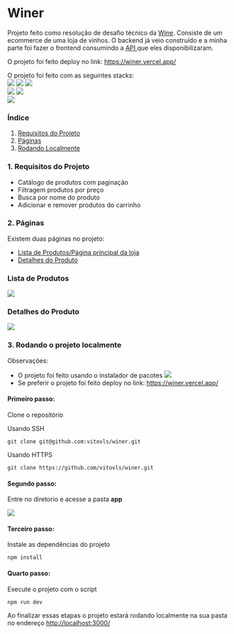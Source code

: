 <h1> Winer </h1>

<p>
  Projeto feito como resolução de desafio técnico da <a href="https://www.wine.com.br"/>Wine</a>. Consiste de um ecommerce de uma loja de vinhos.
  O backend já veio construído e a minha parte foi fazer o frontend consumindo a <a href="https://documenter.getpostman.com/view/10015622/UVJiiuHi#fe849253-c47a-492f-    a860-08350296c570">API </a> que eles disponibilizaram.
</p>
<p>
  O projeto foi feito deploy no link: <a href="https://winer.vercel.app/">https://winer.vercel.app/</a>
</p>

<p>
  O projeto foi feito com as seguintes stacks:
  <br/>
  <img src="https://img.shields.io/badge/TypeScript-007ACC?style=for-the-badge&logo=typescript&logoColor=white" />
  <img src="https://img.shields.io/badge/html5-%23E34F26.svg?style=for-the-badge&logo=html5&logoColor=white" />
  <img src="https://img.shields.io/badge/css3-%231572B6.svg?style=for-the-badge&logo=css3&logoColor=white" />
  <br/>
  <img src="https://img.shields.io/badge/React-20232A?style=for-the-badge&logo=react&logoColor=61DAFB" />
  <img src="https://img.shields.io/badge/Next-black?style=for-the-badge&logo=next.js&logoColor=white" />
  <br/>
  <img src="https://img.shields.io/badge/styled--components-DB7093?style=for-the-badge&logo=styled-components&logoColor=white" />
</p>

<h3>
  Índice
</h3>

<ol>
  <li>
    <a href="#1-requisitos-do-projeto">Requisitos do Projeto</a>
  </li>
  <li>
    <a href="#2-páginas">Páginas</a>
  </li>
  <li>
    <a href="#3-rodando-o-projeto-localmente">Rodando Localmente</a>
  </li>
</ol>

<h3>1. Requisitos do Projeto</h3>
<ul>
  <li>
    Catálogo de produtos com paginação
  </li>
  <li>
    Filtragem produtos por preço
  </li>
  <li>
     Busca por nome do produto
  </li>
  <li>
     Adicionar e remover produtos do carrinho
  </li>
</ul>

<h3>2. Páginas</h3>

<p>
  Existem duas páginas no projeto:
  <ul>
    <li>
      <a href="#lista-de-produtos">
      Lista de Produtos/Página principal da loja
      </a>
    </li>
    <li>
      <a href="#detalhes-do-produto">
      Detalhes do Produto
      </a>
    </li>
  </ul>
</p>

<h3>Lista de Produtos</h3>
<img src="https://user-images.githubusercontent.com/85770164/176823217-67d0f6b6-edd2-4c59-b577-020d2e1f406e.png"/>
<h3>Detalhes do Produto</h3>
<img src="https://user-images.githubusercontent.com/85770164/176825212-c7b5d4b2-e0df-4019-ad94-5bb9d97c0902.png"/>

<h3>3. Rodando o projeto localmente</h3>

<p>
  Observações:
  <ul>
    <li>
       O projeto foi feito usando o instalador de pacotes 
       <img src="https://img.shields.io/badge/NPM-%23000000.svg?style=for-the-badge&logo=npm&logoColor=white" />
    </li>
    <li>
       Se preferir o projeto foi feito deploy no link: <a href="https://winer.vercel.app/">https://winer.vercel.app/</a>
    </li>
  </ul>
</p>

<h4>Primeiro passo:</h4>
<p>
  Clone o repositório
</p>

<p>
  Usando SSH
</p>

```
git clone git@github.com:vitovls/winer.git
```

<p>
  Usando HTTPS
</p>

```
git clone https://github.com/vitovls/winer.git
```

<h4>Segundo passo:</h4>
<p>
  Entre no diretorio e acesse a pasta <strong>app</strong>
</p>
<img src="https://user-images.githubusercontent.com/85770164/176827212-e2e8d615-0933-4fa6-800f-47d1391a2c14.png" />

<h4>Terceiro passo:</h4>
<p>
  Instale as dependências do projeto
</p>

```
npm install
```

<h4>Quarto passo:</h4>
<p>
  Execute o projeto com o script
</p>

```
npm run dev
```

<p>
  Ao finalizar essas etapas o projeto estará rodando localmente na sua pasta no endereço <a href="http://localhost:3000/">http://localhost:3000/</a>
</p>
